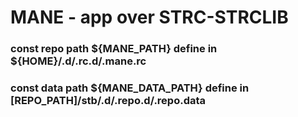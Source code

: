 # MANE - app over STRC-STRCLIB 


### const repo path ${MANE_PATH} define in ${HOME}/.d/.rc.d/.mane.rc
### const data path ${MANE_DATA_PATH} define in [REPO_PATH]/stb/.d/.repo.d/.repo.data
    
